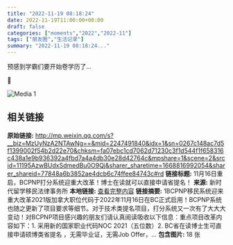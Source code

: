 ```yaml
---
title: "2022-11-19 08:18:24"
date: 2022-11-19T11:00:00+08:00
draft: false
categories: ["moments","2022","2022-11"]
tags: ["朋友圈","生活记录"]
summary: "2022-11-19 08:18:24..."
---
```


预感到学霸们要开始卷学历了…

🚬

![Media 1](/Moments/photos/2022-11-19/202211190818240.jpg)

## 相关链接

**原始链接:** http://mp.weixin.qq.com/s?__biz=MzUyNzA2NTAwNg==&mid=2247491840&idx=1&sn=0267c148ac7d5f1399002f54b2d22e70&chksm=fa07ebc1cd7062d71230c3f1d544f1f658316c438a1e9b936392a4fbd7a4a4db30e28d42764c&mpshare=1&scene=2&srcid=11195AzwBUdxSdmedBu0O9Qj&sharer_sharetime=1668816992054&sharer_shareid=77848a6b3852ae4dcb6c74ffee84743c#rd
**链接标题:** 11月16日重启，BCPNP打分系统迎重大改革！博士在读就可以直接申请省提名！
**来源:** 新时代留学移民法律事务所
**本地链接:** [查看完整内容](/link_content/2022/11/2022-11-19-1/link_content/)
**链接摘要:** 1BCPNP移民系统迎来重大改革2021版加拿大职位代码于2022年11月16日在BC正式启用！BCPNP系统也随之更新了项目要求等细节。对于技术类提名项目，打分系统又一次有了大大大变动！对BCPNP项目感兴趣的朋友们请认真阅读吸收以下信息：重点项目改革内容如下：1. 采用新的国家职业代码NOC 2021（五位数）2. BC省在读博士生可直接申请硕博类省提名 ，无需毕业证，无需Job Offer，...
**包含图片:** 18 张

